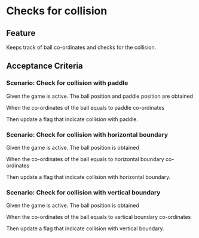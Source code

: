 # Checks for collision

## Feature

Keeps track of ball co-ordinates and checks for the collision.

## Acceptance Criteria

### Scenario: Check for collision with paddle

  Given the game is active.
  The ball position and paddle position are obtained

  When the co-ordinates of the ball equals to paddle co-ordinates

  Then update a flag that indicate collision with paddle.
  
### Scenario: Check for collision with horizontal boundary

  Given the game is active.
  The ball position is obtained

  When the co-ordinates of the ball equals to horizontal boundary co-ordinates

  Then update a flag that indicate collision with horizontal boundary.
  
### Scenario: Check for collision with vertical boundary

  Given the game is active.
  The ball position is obtained

  When the co-ordinates of the ball equals to vertical boundary co-ordinates

  Then update a flag that indicate collision with vertical boundary.
